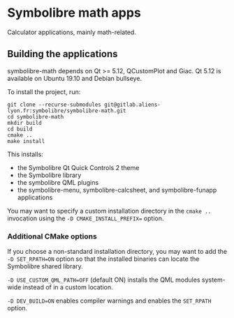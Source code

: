 # Symbolibre math apps

Calculator applications, mainly math-related.

## Building the applications

symbolibre-math depends on Qt >= 5.12, QCustomPlot and Giac.
Qt 5.12 is available on Ubuntu 19.10 and Debian bullseye.

To install the project, run:
```
git clone --recurse-submodules git@gitlab.aliens-lyon.fr:symbolibre/symbolibre-math.git
cd symbolibre-math
mkdir build
cd build
cmake ..
make install
```

This installs:
- the Symbolibre Qt Quick Controls 2 theme
- the Symbolibre library
- the symbolibre QML plugins
- the symbolibre-menu, symbolibre-calcsheet, and symbolibre-funapp applications

You may want to specify a custom installation directory in the `cmake ..`
invocation using the `-D CMAKE_INSTALL_PREFIX=` option.

### Additional CMake options

If you choose a non-standard installation directory, you may want to add
the `-D SET_RPATH=ON` option so that the installed binaries can locate the
Symbolibre shared library.

`-D USE_CUSTOM_QML_PATH=OFF` (default ON) installs the QML modules system-wide
instead of in a custom location.

`-D DEV_BUILD=ON` enables compiler warnings and enables the `SET_RPATH` option.
